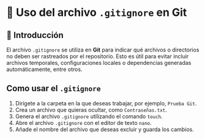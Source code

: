 # 📝 Uso del archivo `.gitignore` en Git

## 📌 Introducción

El archivo `.gitignore` se utiliza en **Git** para indicar qué archivos o directorios no deben ser rastreados por el repositorio. Esto es útil para evitar incluir archivos temporales, configuraciones locales o dependencias generadas automáticamente, entre otros.

## Como usar el `.gitignore`

1. Dirígete a la carpeta en la que deseas trabajar, por ejemplo, `Prueba Git`.
2. Crea un archivo que quieras ocultar, como `Contraseñas.txt`.
3. Genera el archivo `.gitignore` utilizando el comando `touch`.
4. Abre el archivo `.gitignore` con el editor de texto `nano`.
5. Añade el nombre del archivo que deseas excluir y guarda los cambios.
